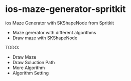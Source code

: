 # ios-maze-generator-spritkit
ios Maze Generator with SKShapeNode from Spritkit

- Maze gererator with different algorithms
- Draw maze with SKShapeNode

TODO:
- Draw Maze 
- Draw Soluction Path
- More Algorithm
- Algorithm Setting

